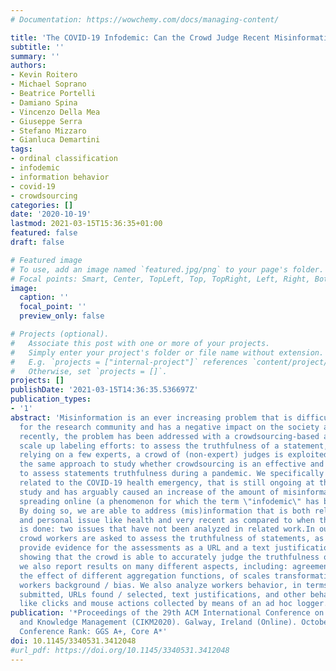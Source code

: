 ```yaml
---
# Documentation: https://wowchemy.com/docs/managing-content/

title: 'The COVID-19 Infodemic: Can the Crowd Judge Recent Misinformation Objectively?'
subtitle: ''
summary: ''
authors:
- Kevin Roitero
- Michael Soprano
- Beatrice Portelli
- Damiano Spina
- Vincenzo Della Mea
- Giuseppe Serra
- Stefano Mizzaro
- Gianluca Demartini
tags:
- ordinal classification
- infodemic
- information behavior
- covid-19
- crowdsourcing
categories: []
date: '2020-10-19'
lastmod: 2021-03-15T15:36:35+01:00
featured: false
draft: false

# Featured image
# To use, add an image named `featured.jpg/png` to your page's folder.
# Focal points: Smart, Center, TopLeft, Top, TopRight, Left, Right, BottomLeft, Bottom, BottomRight.
image:
  caption: ''
  focal_point: ''
  preview_only: false

# Projects (optional).
#   Associate this post with one or more of your projects.
#   Simply enter your project's folder or file name without extension.
#   E.g. `projects = ["internal-project"]` references `content/project/deep-learning/index.md`.
#   Otherwise, set `projects = []`.
projects: []
publishDate: '2021-03-15T14:36:35.536697Z'
publication_types:
- '1'
abstract: 'Misinformation is an ever increasing problem that is difficult to solve
  for the research community and has a negative impact on the society at large. Very
  recently, the problem has been addressed with a crowdsourcing-based approach to
  scale up labeling efforts: to assess the truthfulness of a statement, instead of
  relying on a few experts, a crowd of (non-expert) judges is exploited. We follow
  the same approach to study whether crowdsourcing is an effective and reliable method
  to assess statements truthfulness during a pandemic. We specifically target statements
  related to the COVID-19 health emergency, that is still ongoing at the time of the
  study and has arguably caused an increase of the amount of misinformation that is
  spreading online (a phenomenon for which the term \"infodemic\" has been used).
  By doing so, we are able to address (mis)information that is both related to a sensitive
  and personal issue like health and very recent as compared to when the judgment
  is done: two issues that have not been analyzed in related work.In our experiment,
  crowd workers are asked to assess the truthfulness of statements, as well as to
  provide evidence for the assessments as a URL and a text justification. Besides
  showing that the crowd is able to accurately judge the truthfulness of the statements,
  we also report results on many different aspects, including: agreement among workers,
  the effect of different aggregation functions, of scales transformations, and of
  workers background / bias. We also analyze workers behavior, in terms of queries
  submitted, URLs found / selected, text justifications, and other behavioral data
  like clicks and mouse actions collected by means of an ad hoc logger.'
publication: '*Proceedings of the 29th ACM International Conference on Information
  and Knowledge Management (CIKM2020). Galway, Ireland (Online). October 19-23, 2020.
  Conference Rank: GGS A+, Core A*'
doi: 10.1145/3340531.3412048  
#url_pdf: https://doi.org/10.1145/3340531.3412048
---
```

